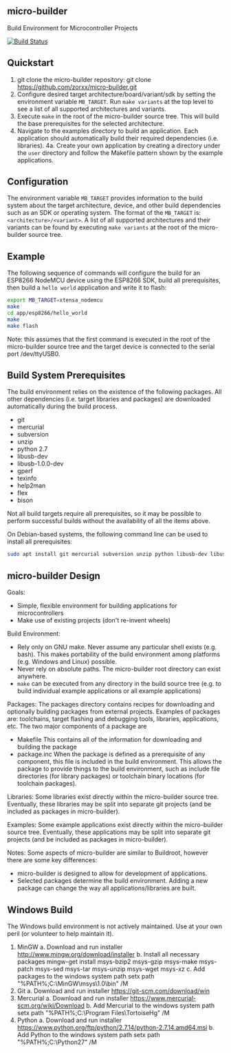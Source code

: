 ## micro-builder
Build Environment for Microcontroller Projects

[![Build Status](https://travis-ci.org/zorxx/micro-builder.svg?branch=master)](https://travis-ci.org/zorxx/micro-builder)

## Quickstart

1. git clone the micro-builder repository:
    git clone https://github.com/zorxx/micro-builder.git
2. Configure desired target architecture/board/variant/sdk by setting the environment
   variable `MB_TARGET`. Run `make variants` at the top level to see a list of all
   supported architectures and variants.
3. Execute `make` in the root of the micro-builder source tree. This will build the base
   prerequisites for the selected architecture.
4. Navigate to the examples directory to build an application. Each application should
   automatically build their required dependencies (i.e. libraries).
4a. Create your own application by creating a directory under the `user` directory and
    follow the Makefile pattern shown by the example applications.

## Configuration

The environment variable `MB_TARGET` provides information to the build system about the
target architecture, device, and other build dependencies such as an SDK or operating system.
The format of the `MB_TARGET` is: `<architecture>/<variant>`. A list of all supported
architectures and their variants can be found by executing `make variants` at the root
of the micro-builder source tree.

## Example

The following sequence of commands will configure the build for an ESP8266 NodeMCU device
using the ESP8266 SDK, build all prerequisites, then build a `hello world` application and
write it to flash:

```bash
export MB_TARGET=xtensa_nodemcu
make
cd app/esp8266/hello_world
make
make flash

``` 
Note: this assumes that the first command is executed in the root of the micro-builder
source tree and the target device is connected to the serial port /dev/ttyUSB0. 

## Build System Prerequisites

The build environment relies on the existence of the following packages. All other dependencies (i.e. target libraries and packages) are downloaded automatically during the build process.

- git
- mercurial
- subversion
- unzip
- python 2.7
- libusb-dev
- libusb-1.0.0-dev
- gperf
- texinfo
- help2man
- flex
- bison

Not all build targets require all prerequisites, so it may be possible to perform successful
builds without the availability of all the items above.

On Debian-based systems, the following command line can be used to install all prerequisites:

```bash
sudo apt install git mercurial subversion unzip python libusb-dev libusb-1.0.0-dev gperf texinfo help2man flex bison
```

## micro-builder Design

Goals:
- Simple, flexible environment for building applications for microcontrollers
- Make use of existing projects (don't re-invent wheels)

Build Environment:
- Rely only on GNU make. Never assume any particular shell exists (e.g. bash). This makes
portability of the build environment among platforms (e.g. Windows and Linux) possible.
- Never rely on absolute paths. The micro-builder root directory can exist anywhere.
- `make` can be executed from any directory in the build source tree (e.g. to build individual
example applications or all example applications)

Packages:
The packages directory contains recipes for downloading and optionally building packages
from external projects. Examples of packages are: toolchains, target flashing and debugging
tools, libraries, applications, etc. The two major components of a package are

- Makefile
    This contains all of the information for downloading and building the package
- package.inc
    When the package is defined as a prerequisite of any component, this file is included
    in the build environment. This allows the package to provide things to the build
    environment, such as include file directories (for library packages) or toolchain
    binary locations (for toolchain packages).

Libraries:
Some libraries exist directly within the micro-builder source tree. Eventually, these
libraries may be split into separate git projects (and be included as packages in
micro-builder).

Examples:
Some example applications exist directly within the micro-builder source tree. Eventually,
these applications may be split into separate git projects (and be included as packages in
micro-builder).

Notes:
Some aspects of micro-builder are similar to Buildroot, however there are some key differences:
- micro-builder is designed to allow for development of applications.
- Selected packages determine the build environment. Adding a new package can change the way
  all applications/libraries are built.

## Windows Build 

The Windows build environment is not actively maintained. Use at your own peril (or volunteer to help maintain it).

1. MinGW
   a. Download and run installer
      http://www.mingw.org/download/installer
   b. Install all necessary packages
      mingw-get install msys-bzip2 msys-gzip msys-make msys-patch msys-sed msys-tar msys-unzip msys-wget msys-xz
   c. Add packages to the windows system path
      setx path "%PATH%;C:\MinGW\msys\1.0\bin" /M
2. Git
   a. Download and run installer
      https://git-scm.com/download/win
3. Mercurial
   a. Download and run installer
      https://www.mercurial-scm.org/wiki/Download
   b. Add Mercurial to the windows system path
      setx path "%PATH%;C:\Program Files\TortoiseHg" /M
4. Python
   a. Download and run installer
      https://www.python.org/ftp/python/2.7.14/python-2.7.14.amd64.msi
   b. Add Python to the windows system path
      setx path "%PATH%;C:\Python27" /M
